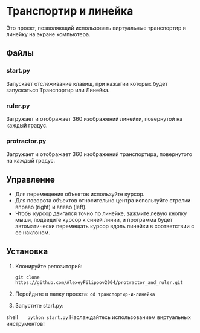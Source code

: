 
# Транспортир и линейка

Это проект, позволяющий использовать виртуальные транспортир и линейку на экране компьютера.

## Файлы

### start.py
Запускает отслеживание клавиш, при нажатии которых будет запускаться Транспортир или Линейка.

### ruler.py
Загружает и отображает 360 изображений линейки, повернутой на каждый градус.

### protractor.py
Загружает и отображает 360 изображений транспортира, повернутого на каждый градус.

## Управление

- Для перемещения объектов используйте курсор.
- Для поворота объектов относительно центра используйте стрелки вправо (right) и влево (left).
- Чтобы курсор двигался точно по линейке, зажмите левую кнопку мыши, подведите курсор к синей линии, и программа будет автоматически перемещать курсор вдоль линейки в соответствии с ее наклоном.

## Установка

1. Клонируйте репозиторий:

   ```git clone https://github.com/AlexeyFilippov2004/protractor_and_ruler.git```

2. Перейдите в папку проекта:
   ```cd транспортир-и-линейка```
3. Запустите start.py:

shell
```   python start.py```
Наслаждайтесь использованием виртуальных инструментов!
